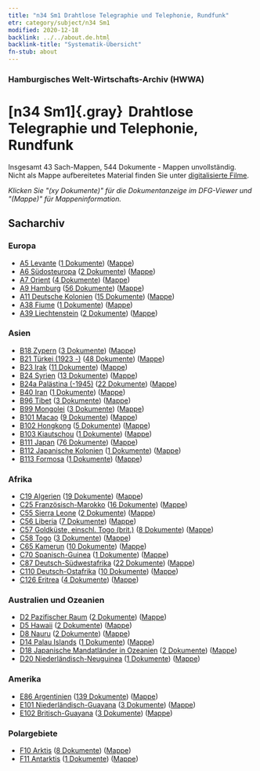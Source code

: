 ```yaml
---
title: "n34 Sm1 Drahtlose Telegraphie und Telephonie, Rundfunk"
etr: category/subject/n34 Sm1
modified: 2020-12-18
backlink: ../../about.de.html
backlink-title: "Systematik-Übersicht"
fn-stub: about
---
```


### Hamburgisches Welt-Wirtschafts-Archiv (HWWA)
# [n34 Sm1]{.gray}&#8201; Drahtlose Telegraphie und Telephonie, Rundfunk&#160; 




Insgesamt 43 Sach-Mappen, 544 Dokumente - Mappen unvollständig.
Nicht als Mappe aufbereitetes Material finden Sie unter [digitalisierte Filme](/film/h1_sh).

_Klicken Sie "(xy Dokumente)" für die Dokumentanzeige im DFG-Viewer und "(Mappe)" für Mappeninformation._

## Sacharchiv




### Europa

- [A5 Levante](../../../geo/about.de.html#A5) (<a href="https://dfg-viewer.de/show/?tx_dlf[id]=https://pm20.zbw.eu/mets/sh/1408xx/140898/1456xx/145663/public.mets.de.xml" target="_blank">1 Dokumente</a>) ([Mappe](http://purl.org/pressemappe20/folder/sh/140898,145663))
- [A6 Südosteuropa](../../../geo/about.de.html#A6) (<a href="https://dfg-viewer.de/show/?tx_dlf[id]=https://pm20.zbw.eu/mets/sh/1409xx/140900/1456xx/145663/public.mets.de.xml" target="_blank">2 Dokumente</a>) ([Mappe](http://purl.org/pressemappe20/folder/sh/140900,145663))
- [A7 Orient](../../../geo/about.de.html#A7) (<a href="https://dfg-viewer.de/show/?tx_dlf[id]=https://pm20.zbw.eu/mets/sh/1409xx/140902/1456xx/145663/public.mets.de.xml" target="_blank">4 Dokumente</a>) ([Mappe](http://purl.org/pressemappe20/folder/sh/140902,145663))
- [A9 Hamburg](../../../geo/about.de.html#A9) (<a href="https://dfg-viewer.de/show/?tx_dlf[id]=https://pm20.zbw.eu/mets/sh/1409xx/140905/1456xx/145663/public.mets.de.xml" target="_blank">56 Dokumente</a>) ([Mappe](http://purl.org/pressemappe20/folder/sh/140905,145663))
- [A11 Deutsche Kolonien](../../../geo/about.de.html#A11) (<a href="https://dfg-viewer.de/show/?tx_dlf[id]=https://pm20.zbw.eu/mets/sh/1409xx/140960/1456xx/145663/public.mets.de.xml" target="_blank">15 Dokumente</a>) ([Mappe](http://purl.org/pressemappe20/folder/sh/140960,145663))
- [A38 Fiume](../../../geo/about.de.html#A38) (<a href="https://dfg-viewer.de/show/?tx_dlf[id]=https://pm20.zbw.eu/mets/sh/1410xx/141014/1456xx/145663/public.mets.de.xml" target="_blank">1 Dokumente</a>) ([Mappe](http://purl.org/pressemappe20/folder/sh/141014,145663))
- [A39 Liechtenstein](../../../geo/about.de.html#A39) (<a href="https://dfg-viewer.de/show/?tx_dlf[id]=https://pm20.zbw.eu/mets/sh/1410xx/141016/1456xx/145663/public.mets.de.xml" target="_blank">2 Dokumente</a>) ([Mappe](http://purl.org/pressemappe20/folder/sh/141016,145663))

### Asien

- [B18 Zypern](../../../geo/about.de.html#B18) (<a href="https://dfg-viewer.de/show/?tx_dlf[id]=https://pm20.zbw.eu/mets/sh/1410xx/141079/1456xx/145663/public.mets.de.xml" target="_blank">3 Dokumente</a>) ([Mappe](http://purl.org/pressemappe20/folder/sh/141079,145663))
- [B21 Türkei (1923 -)](../../../geo/about.de.html#B21) (<a href="https://dfg-viewer.de/show/?tx_dlf[id]=https://pm20.zbw.eu/mets/sh/1411xx/141111/1456xx/145663/public.mets.de.xml" target="_blank">48 Dokumente</a>) ([Mappe](http://purl.org/pressemappe20/folder/sh/141111,145663))
- [B23 Irak](../../../geo/about.de.html#B23) (<a href="https://dfg-viewer.de/show/?tx_dlf[id]=https://pm20.zbw.eu/mets/sh/1411xx/141113/1456xx/145663/public.mets.de.xml" target="_blank">11 Dokumente</a>) ([Mappe](http://purl.org/pressemappe20/folder/sh/141113,145663))
- [B24 Syrien](../../../geo/about.de.html#B24) (<a href="https://dfg-viewer.de/show/?tx_dlf[id]=https://pm20.zbw.eu/mets/sh/1411xx/141114/1456xx/145663/public.mets.de.xml" target="_blank">13 Dokumente</a>) ([Mappe](http://purl.org/pressemappe20/folder/sh/141114,145663))
- [B24a Palästina (-1945)](../../../geo/about.de.html#B24a) (<a href="https://dfg-viewer.de/show/?tx_dlf[id]=https://pm20.zbw.eu/mets/sh/1411xx/141115/1456xx/145663/public.mets.de.xml" target="_blank">22 Dokumente</a>) ([Mappe](http://purl.org/pressemappe20/folder/sh/141115,145663))
- [B40 Iran](../../../geo/about.de.html#B40) (<a href="https://dfg-viewer.de/show/?tx_dlf[id]=https://pm20.zbw.eu/mets/sh/1411xx/141186/1456xx/145663/public.mets.de.xml" target="_blank">1 Dokumente</a>) ([Mappe](http://purl.org/pressemappe20/folder/sh/141186,145663))
- [B96 Tibet](../../../geo/about.de.html#B96) (<a href="https://dfg-viewer.de/show/?tx_dlf[id]=https://pm20.zbw.eu/mets/sh/1412xx/141259/1456xx/145663/public.mets.de.xml" target="_blank">3 Dokumente</a>) ([Mappe](http://purl.org/pressemappe20/folder/sh/141259,145663))
- [B99 Mongolei](../../../geo/about.de.html#B99) (<a href="https://dfg-viewer.de/show/?tx_dlf[id]=https://pm20.zbw.eu/mets/sh/1412xx/141261/1456xx/145663/public.mets.de.xml" target="_blank">3 Dokumente</a>) ([Mappe](http://purl.org/pressemappe20/folder/sh/141261,145663))
- [B101 Macao](../../../geo/about.de.html#B101) (<a href="https://dfg-viewer.de/show/?tx_dlf[id]=https://pm20.zbw.eu/mets/sh/1412xx/141267/1456xx/145663/public.mets.de.xml" target="_blank">9 Dokumente</a>) ([Mappe](http://purl.org/pressemappe20/folder/sh/141267,145663))
- [B102 Hongkong](../../../geo/about.de.html#B102) (<a href="https://dfg-viewer.de/show/?tx_dlf[id]=https://pm20.zbw.eu/mets/sh/1412xx/141268/1456xx/145663/public.mets.de.xml" target="_blank">5 Dokumente</a>) ([Mappe](http://purl.org/pressemappe20/folder/sh/141268,145663))
- [B103 Kiautschou](../../../geo/about.de.html#B103) (<a href="https://dfg-viewer.de/show/?tx_dlf[id]=https://pm20.zbw.eu/mets/sh/1261xx/126163/1456xx/145663/public.mets.de.xml" target="_blank">1 Dokumente</a>) ([Mappe](http://purl.org/pressemappe20/folder/sh/126163,145663))
- [B111 Japan](../../../geo/about.de.html#B111) (<a href="https://dfg-viewer.de/show/?tx_dlf[id]=https://pm20.zbw.eu/mets/sh/1412xx/141272/1456xx/145663/public.mets.de.xml" target="_blank">76 Dokumente</a>) ([Mappe](http://purl.org/pressemappe20/folder/sh/141272,145663))
- [B112 Japanische Kolonien](../../../geo/about.de.html#B112) (<a href="https://dfg-viewer.de/show/?tx_dlf[id]=https://pm20.zbw.eu/mets/sh/1412xx/141273/1456xx/145663/public.mets.de.xml" target="_blank">1 Dokumente</a>) ([Mappe](http://purl.org/pressemappe20/folder/sh/141273,145663))
- [B113 Formosa](../../../geo/about.de.html#B113) (<a href="https://dfg-viewer.de/show/?tx_dlf[id]=https://pm20.zbw.eu/mets/sh/1412xx/141274/1456xx/145663/public.mets.de.xml" target="_blank">1 Dokumente</a>) ([Mappe](http://purl.org/pressemappe20/folder/sh/141274,145663))

### Afrika

- [C19 Algerien](../../../geo/about.de.html#C19) (<a href="https://dfg-viewer.de/show/?tx_dlf[id]=https://pm20.zbw.eu/mets/sh/1413xx/141354/1456xx/145663/public.mets.de.xml" target="_blank">19 Dokumente</a>) ([Mappe](http://purl.org/pressemappe20/folder/sh/141354,145663))
- [C25 Französisch-Marokko](../../../geo/about.de.html#C25) (<a href="https://dfg-viewer.de/show/?tx_dlf[id]=https://pm20.zbw.eu/mets/sh/1413xx/141358/1456xx/145663/public.mets.de.xml" target="_blank">16 Dokumente</a>) ([Mappe](http://purl.org/pressemappe20/folder/sh/141358,145663))
- [C55 Sierra Leone](../../../geo/about.de.html#C55) (<a href="https://dfg-viewer.de/show/?tx_dlf[id]=https://pm20.zbw.eu/mets/sh/1414xx/141404/1456xx/145663/public.mets.de.xml" target="_blank">2 Dokumente</a>) ([Mappe](http://purl.org/pressemappe20/folder/sh/141404,145663))
- [C56 Liberia](../../../geo/about.de.html#C56) (<a href="https://dfg-viewer.de/show/?tx_dlf[id]=https://pm20.zbw.eu/mets/sh/1414xx/141405/1456xx/145663/public.mets.de.xml" target="_blank">7 Dokumente</a>) ([Mappe](http://purl.org/pressemappe20/folder/sh/141405,145663))
- [C57 Goldküste, einschl. Togo (brit.)](../../../geo/about.de.html#C57) (<a href="https://dfg-viewer.de/show/?tx_dlf[id]=https://pm20.zbw.eu/mets/sh/1414xx/141406/1456xx/145663/public.mets.de.xml" target="_blank">8 Dokumente</a>) ([Mappe](http://purl.org/pressemappe20/folder/sh/141406,145663))
- [C58 Togo](../../../geo/about.de.html#C58) (<a href="https://dfg-viewer.de/show/?tx_dlf[id]=https://pm20.zbw.eu/mets/sh/1414xx/141408/1456xx/145663/public.mets.de.xml" target="_blank">3 Dokumente</a>) ([Mappe](http://purl.org/pressemappe20/folder/sh/141408,145663))
- [C65 Kamerun](../../../geo/about.de.html#C65) (<a href="https://dfg-viewer.de/show/?tx_dlf[id]=https://pm20.zbw.eu/mets/sh/1414xx/141410/1456xx/145663/public.mets.de.xml" target="_blank">10 Dokumente</a>) ([Mappe](http://purl.org/pressemappe20/folder/sh/141410,145663))
- [C70 Spanisch-Guinea](../../../geo/about.de.html#C70) (<a href="https://dfg-viewer.de/show/?tx_dlf[id]=https://pm20.zbw.eu/mets/sh/1414xx/141412/1456xx/145663/public.mets.de.xml" target="_blank">1 Dokumente</a>) ([Mappe](http://purl.org/pressemappe20/folder/sh/141412,145663))
- [C87 Deutsch-Südwestafrika](../../../geo/about.de.html#C87) (<a href="https://dfg-viewer.de/show/?tx_dlf[id]=https://pm20.zbw.eu/mets/sh/1414xx/141450/1456xx/145663/public.mets.de.xml" target="_blank">22 Dokumente</a>) ([Mappe](http://purl.org/pressemappe20/folder/sh/141450,145663))
- [C110 Deutsch-Ostafrika](../../../geo/about.de.html#C110) (<a href="https://dfg-viewer.de/show/?tx_dlf[id]=https://pm20.zbw.eu/mets/sh/1414xx/141471/1456xx/145663/public.mets.de.xml" target="_blank">10 Dokumente</a>) ([Mappe](http://purl.org/pressemappe20/folder/sh/141471,145663))
- [C126 Eritrea](../../../geo/about.de.html#C126) (<a href="https://dfg-viewer.de/show/?tx_dlf[id]=https://pm20.zbw.eu/mets/sh/1414xx/141483/1456xx/145663/public.mets.de.xml" target="_blank">4 Dokumente</a>) ([Mappe](http://purl.org/pressemappe20/folder/sh/141483,145663))

### Australien und Ozeanien

- [D2 Pazifischer Raum](../../../geo/about.de.html#D2) (<a href="https://dfg-viewer.de/show/?tx_dlf[id]=https://pm20.zbw.eu/mets/sh/1415xx/141593/1456xx/145663/public.mets.de.xml" target="_blank">2 Dokumente</a>) ([Mappe](http://purl.org/pressemappe20/folder/sh/141593,145663))
- [D5 Hawaii](../../../geo/about.de.html#D5) (<a href="https://dfg-viewer.de/show/?tx_dlf[id]=https://pm20.zbw.eu/mets/sh/1415xx/141595/1456xx/145663/public.mets.de.xml" target="_blank">2 Dokumente</a>) ([Mappe](http://purl.org/pressemappe20/folder/sh/141595,145663))
- [D8 Nauru](../../../geo/about.de.html#D8) (<a href="https://dfg-viewer.de/show/?tx_dlf[id]=https://pm20.zbw.eu/mets/sh/1415xx/141599/1456xx/145663/public.mets.de.xml" target="_blank">2 Dokumente</a>) ([Mappe](http://purl.org/pressemappe20/folder/sh/141599,145663))
- [D14 Palau Islands](../../../geo/about.de.html#D14) (<a href="https://dfg-viewer.de/show/?tx_dlf[id]=https://pm20.zbw.eu/mets/sh/1416xx/141614/1456xx/145663/public.mets.de.xml" target="_blank">1 Dokumente</a>) ([Mappe](http://purl.org/pressemappe20/folder/sh/141614,145663))
- [D18 Japanische Mandatländer in Ozeanien](../../../geo/about.de.html#D18) (<a href="https://dfg-viewer.de/show/?tx_dlf[id]=https://pm20.zbw.eu/mets/sh/1416xx/141618/1456xx/145663/public.mets.de.xml" target="_blank">2 Dokumente</a>) ([Mappe](http://purl.org/pressemappe20/folder/sh/141618,145663))
- [D20 Niederländisch-Neuguinea](../../../geo/about.de.html#D20) (<a href="https://dfg-viewer.de/show/?tx_dlf[id]=https://pm20.zbw.eu/mets/sh/1416xx/141619/1456xx/145663/public.mets.de.xml" target="_blank">1 Dokumente</a>) ([Mappe](http://purl.org/pressemappe20/folder/sh/141619,145663))

### Amerika

- [E86 Argentinien](../../../geo/about.de.html#E86) (<a href="https://dfg-viewer.de/show/?tx_dlf[id]=https://pm20.zbw.eu/mets/sh/1416xx/141692/1456xx/145663/public.mets.de.xml" target="_blank">139 Dokumente</a>) ([Mappe](http://purl.org/pressemappe20/folder/sh/141692,145663))
- [E101 Niederländisch-Guayana](../../../geo/about.de.html#E101) (<a href="https://dfg-viewer.de/show/?tx_dlf[id]=https://pm20.zbw.eu/mets/sh/1416xx/141699/1456xx/145663/public.mets.de.xml" target="_blank">3 Dokumente</a>) ([Mappe](http://purl.org/pressemappe20/folder/sh/141699,145663))
- [E102 Britisch-Guayana](../../../geo/about.de.html#E102) (<a href="https://dfg-viewer.de/show/?tx_dlf[id]=https://pm20.zbw.eu/mets/sh/1417xx/141700/1456xx/145663/public.mets.de.xml" target="_blank">3 Dokumente</a>) ([Mappe](http://purl.org/pressemappe20/folder/sh/141700,145663))

### Polargebiete

- [F10 Arktis](../../../geo/about.de.html#F10) (<a href="https://dfg-viewer.de/show/?tx_dlf[id]=https://pm20.zbw.eu/mets/sh/1417xx/141702/1456xx/145663/public.mets.de.xml" target="_blank">8 Dokumente</a>) ([Mappe](http://purl.org/pressemappe20/folder/sh/141702,145663))
- [F11 Antarktis](../../../geo/about.de.html#F11) (<a href="https://dfg-viewer.de/show/?tx_dlf[id]=https://pm20.zbw.eu/mets/sh/1417xx/141703/1456xx/145663/public.mets.de.xml" target="_blank">1 Dokumente</a>) ([Mappe](http://purl.org/pressemappe20/folder/sh/141703,145663))


